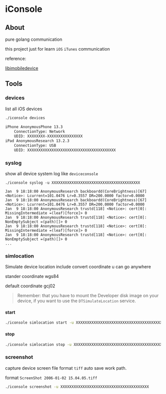 # iConsole

## About

pure golang communication

this project just for learn `iOS` `iTunes` communication

reference:

[libimobiledevice](https://github.com/libimobiledevice)

## Tools

### devices

list all iOS devices

```bash
./iconsole devices
    
iPhone AnonymousPhone 13.3
    ConnectionType: Network
    UDID: XXXXXXXX-XXXXXXXXXXXXXXXX
iPad AnonymousResearch 13.2.3
    ConnectionType: USB
    UDID: XXXXXXXXXXXXXXXXXXXXXXXXXXXXXXXXXXXXXXXX
```
    
### syslog

show all device system log like `deviceconsole`

```base
./iconsole syslog -u XXXXXXXXXXXXXXXXXXXXXXXXXXXXXXXXXXXXXXXX

Jan  9 18:18:00 AnonymousResearch backboardd(CoreBrightness)[67] <Notice>: Lcurrent=101.0476 Lr=0.3557 DR=200.0000 factor=0.0000
Jan  9 18:18:00 AnonymousResearch backboardd(CoreBrightness)[67] <Notice>: Lcurrent=101.0476 Lr=0.3557 DR=200.0000 factor=0.0000
Jan  9 18:18:00 AnonymousResearch trustd[118] <Notice>: cert[0]: MissingIntermediate =(leaf)[force]> 0
Jan  9 18:18:00 AnonymousResearch trustd[118] <Notice>: cert[0]: NonEmptySubject =(path)[]> 0
Jan  9 18:18:00 AnonymousResearch trustd[118] <Notice>: cert[0]: MissingIntermediate =(leaf)[force]> 0
Jan  9 18:18:00 AnonymousResearch trustd[118] <Notice>: cert[0]: NonEmptySubject =(path)[]> 0
...
```
    
### simlocation

Simulate device location include convert coordinate u can go anywhere

stander coordinate wgs84

default coordinate gcj02

> Remember: that you have to mount the Developer disk image on your device, if you want to use the `DTSimulateLocation` service.

#### start
```bash
./iconsole simlocation start -u XXXXXXXXXXXXXXXXXXXXXXXXXXXXXXXXXXXXXXXX -lat xx.xxx -lon xx.xxx
```

#### stop
```bash
./iconsole simlocation stop -u XXXXXXXXXXXXXXXXXXXXXXXXXXXXXXXXXXXXXXXX
```

### screenshot

capture device screen file format `tiff` auto save work path. 

format `ScreenShot 2006-01-02 15.04.05.tiff` 

```bash
./iconsole screenshot -u XXXXXXXXXXXXXXXXXXXXXXXXXXXXXXXXXXXXXXXX
```

